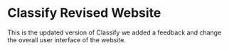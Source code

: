 # Classify Revised Website
This is the updated version of Classify we added a feedback and change the overall user interface of the website.
